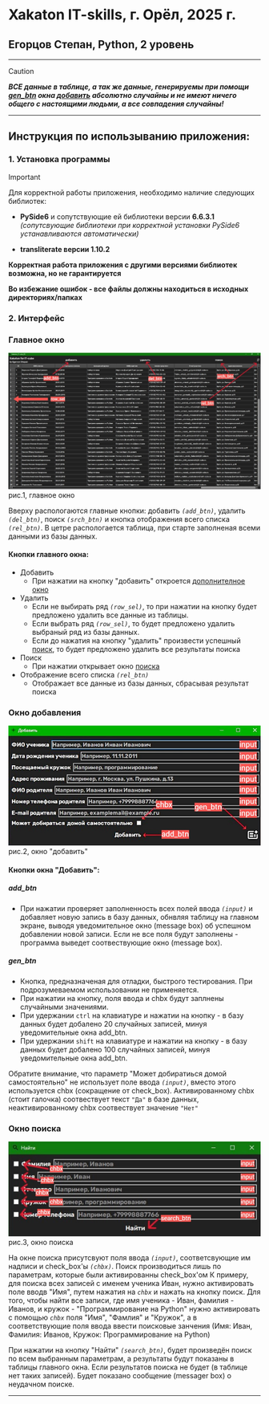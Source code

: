 # Xakaton IT-skills, г. Орёл, 2025 г.
## Егорцов Степан, Python, 2 уровень
____
> [!CAUTION]
> ***ВСЕ данные в таблице, а так же данные, генерируемы при помощи [gen_btn](#gen_btn) окна [добавить](#окно-добавления) абсолютно случайны и не имеют ничего общего с настоящими людьми, а все совпадения случайны!***
____
## Инструкция по использыванию приложения:
### 1. Установка программы
> [!IMPORTANT]  
> Для корректной работы приложения, необходимо наличие следующих библиотек:
> 
> - **PySide6** и сопутствующие ей библиотеки версии **6.6.3.1** *(сопутсвующие библиотеки при корректной установки PySide6 устанавливаются автоматически)*
>
> - **transliterate версии 1.10.2**
>
> **Корректная работа приложения с другими версиями библиотек возможна, но не гарантируется**
> 
> **Во избежание ошибок - все файлы должны находиться в исходных директориях/папках**
### 2. Интерфейс

### Главное окно

![main_window](https://github.com/Stepan3Dpower/Xakaton-IT-skills-ES-2025/blob/main/Снимок%20экрана%202025-04-27%20195557.jpg?raw=true)
рис.1, главное окно

Вверху распологаются главные кнопки: добавить *`(add_btn)`*, удалить *`(del_btn)`*, поиск *`(srch_btn)`* и кнопка отображения всего списка *`(rel_btn)`*. В цетре распологается таблица, при старте заполненая всеми данными из базы данных.

#### Кнопки главного окна:
+ Добавить
  + При нажатии на кнопку "добавить" откроется [дополнителное окно](#окно-добавления)
+ Удалить
  + Если не выбирать ряд *`(row_sel)`*, то при нажатии на кнопку будет предложено удалить все данные из таблицы.
  + Если выбрать ряд *`(row_sel)`*, то будет предложено удалить выбраный ряд из базы данных.
  + Если до нажатия на кнопку "удалить" произвести успешный [поиск](#окно-поиска), то будет предложено удалить все результаты поиска
+ Поиск
  + При нажатии открывает окно [поиска](#окно-поиска)
+ Отображение всего списка *`(rel_btn)`*
  + Отображает все данные из базы данных, сбрасывая результат поиска


### Окно добавления

![add_window](https://github.com/Stepan3Dpower/Xakaton-IT-skills-ES-2025/blob/main/Снимок%20экрана%202025-04-27%20195153.jpg?raw=true)
рис.2, окно "добавить"

#### Кнопки окна "Добавить":
##### add_btn
  + При нажатии проверяет заполненность всех полей ввода *`(input)`* и добавляет новую запись в базу данных, обнвляя таблицу на главном экране, выводя уведомительное окно (message box) об успешном добавлении новой записи. Если не все поля будут заполнены - программа выведет соотвествующие окно (message box).
##### gen_btn
  + Кнопка, предназначеная для отладки, быстрого тестирования. При подрозумеваемом использовании не применяется.
  + При нажатии на кнопку, поля ввода и chbx будут заплнены случайными значениями.
  + При удержании `ctrl` на клавиатуре и нажатии на кнопку - в базу данных будет добалено 20 случайных записей, минуя уведомительные окна add_btn.
  + При удержании `shift` на клавиатуре и нажатии на кнопку - в базу данных будет добалено 100 случайных записей, минуя уведомительные окна add_btn.
  
Обратите внимание, что параметр "Может добиратиься домой самостоятельно" не использует поле ввода *`(input)`*, вместо этого используется chbx (сокращение от check_box). Активированному chbx (стоит галочка) соотвествует текст `"Да"` в базе данных, неактивированному chbx соотвествует значение `"Нет"`


### Окно поиска 

![search_window](https://github.com/Stepan3Dpower/Xakaton-IT-skills-ES-2025/blob/main/Снимок%20экрана%202025-04-27%20194808.jpg?raw=true)
рис.3, окно поиска

На окне поиска присутсвуют поля ввода *`(input)`*, соответсвующие им надписи и check_box'ы *`(chbx)`*. Поиск производиться лишь по параметрам, которые были активированны check_box'ом
К примеру, для поиска всех записей с именем ученика Иван, нужно активировать поле вводв "Имя", путем нажатия на *`chbx`* и нажать на кнопку поиск. 
Для того, чтобы найти все записи, где имя ученика - Иван, фамилия - Иванов, и кружок - "Программирование на Python" нужно активировать с помощью *`chbx`* поля "Имя", "Фамлия" и "Кружок", а в соответствующие поля ввода ввести поисковые занчения (Имя: Иван, Фамилия: Иванов, Кружок: Программирование на Python)

При нажатии на кнопку "Найти" *`(search_btn)`*, будет произведён поиск по всем выбранным параметрам, а результаты будут показаны в таблицы главного окна. Если результатов поиска не будет (в таблице нет таких записей). Будет показано сообщение (messager box) о неудачном поиске.
____
